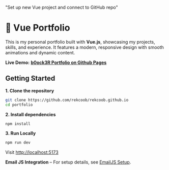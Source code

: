 "Set up new Vue project and connect to GitHub repo"

# 🧬 Vue Portfolio

This is my personal portfolio built with **Vue.js**, showcasing my projects, skills, and experience.
It features a modern, responsive design with smooth animations and dynamic content.

**Live Demo:** **[b0ock3R Portfolio on Github Pages](https://rekcoob.github.io)**

<!-- ## ✨ Features

- **Optimal Layout Calculation**:
  - Typewriter on landing page
  - Responsive design
  - Email Integration – Contact form powered by EmailJS -->

## Getting Started

**1. Clone the repository**

```bash
git clone https://github.com/rekcoob/rekcoob.github.io
cd portfolio
```

**2. Install dependencies**

```bash
npm install
```

**3. Run Locally**

```bash
npm run dev
```

Visit [http://localhost:5173](http://localhost:5173)

**Email JS Integration** – For setup details, see [EmailJS Setup](EMAILJS_SETUP.md).
